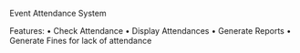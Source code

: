 Event Attendance System

Features:
• Check Attendance
• Display Attendances
• Generate Reports
• Generate Fines for lack of attendance
